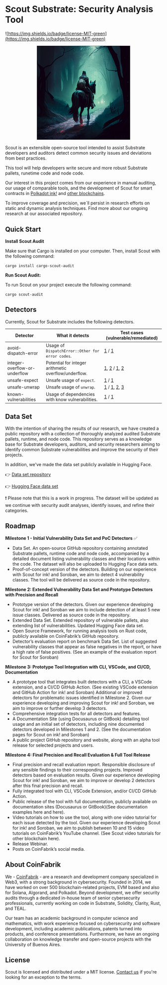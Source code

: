 # Scout Substrate: Security Analysis Tool

![https://img.shields.io/badge/license-MIT-green](https://img.shields.io/badge/license-MIT-green)

<p align="center">
  <img src="/assets/scout.png" alt="Scout in a Dark Forest" width="300" center  />
</p>

Scout is an extensible open-source tool intended to assist Substrate developers and auditors detect common security issues and deviations from best practices.

This tool will help developers write secure and more robust Substrate pallets, runetime code and node code.

Our interest in this project comes from our experience in manual auditing, our usage of comparable tools, and the development of Scout for smart contracts in [Polkadot ink!](https://github.com/CoinFabrik/scout) and [other blockchains](https://github.com/CoinFabrik/scout).

To improve coverage and precision, we´ll persist in research efforts on static and dynamic analysis techniques. Find more about our ongoing research at our associated repository.

## Quick Start

**Install Scout Audit**

Make sure that Cargo is installed on your computer. Then, install Scout with the following command:

```console
cargo install cargo-scout-audit
```

**Run Scout Audit:**

To run Scout on your project execute the following command:

```console
cargo scout-audit
```

## Detectors

Currently, Scout for Substrate includes the following detectors.

| Detector | What it detects | Test cases (vulnerable/remediated) |
|----------|-----------------|------------|
| avoid-dispatch-error | Usage of `DispatchError::Other for error codes`. | [1](./test-cases/avoid-dispatcherror-other/vulnerable/vulnerable-1/) / [1](./test-cases/avoid-dispatcherror-other/remediated/remediated-1/) |
| integer-overflow-or-underflow | Potential for integer arithmetic overflow/underflow. | [1](./test-cases/integer-overflow-or-underflow/vulnerable/vulnerable-1/), [2](./test-cases/integer-overflow-or-underflow/vulnerable/vulnerable-2/) / [1](./test-cases/integer-overflow-or-underflow/remediated/remediated-1/), [2](./test-cases/integer-overflow-or-underflow/remediated/remediated-2/) |
| unsafe-expect | Unsafe usage of `expect`. | [1](./test-cases/unsafe-expect/vulnerable/vulnerable-1/) / [1](./test-cases/unsafe-expect/remediated/remediated-1/) |
| unsafe-unwrap | Unsafe usage of `unwrap`. | [1](./test-cases/unsafe-unwrap/vulnerable/vulnerable-1/) / [1](./test-cases/unsafe-unwrap/remediated/remediated-1/), [2](./test-cases/unsafe-unwrap/remediated/remediated-2/), [3](./test-cases/unsafe-unwrap/remediated/remediated-3/) |
| known-vulnerabilities | Usage of dependencies with know vulnerabilities. | [1](./test-cases/known-vulnerabilities/vulnerable/vulnerable-1/) / [1](./test-cases/known-vulnerabilities/remediated/remediated-1/) |

## Data Set

With the intention of sharing the results of our research, we have created a public repository with a collection of thoroughly analyzed audited Substrate pallets, runtime, and node code. This repository serves as a knowledge base for Substrate developers, auditors, and security researchers aiming to identify common Substrate vulnerabilities and improve the security of their projects.

In addition, we've made the data set publicly available in Hugging Face.

:point_right: [Data set repository](https://github.com/CoinFabrik/scout-substrate-dataset)

:point_right: [Hugging Face data set](TBC)

:heavy_exclamation_mark: Please note that this is a work in progress. The dataset will be updated as we continue with security audit analyses, identify issues, and refine their categories.

## Roadmap

**Milestone 1 - Initial Vulnerability Data Set and PoC Detectors** :white_check_mark:

- Data Set. An open-source GitHub repository containing annotated Substrate pallets, runtime code and node code, accompanied by a detailed document listing vulnerability classes and their locations within the code. The dataset will also be uploaded to Hugging Face data sets.
- Proof-of-concept version of the detectors. Building on our experience with Scout for ink! and Soroban, we aim to detect 4 vulnerability classes. The tool will be delivered as source code in the repository.

**Milestone 2: Extended Vulnerability Data Set and Prototype Detectors with Precision and Recall**

- Prototype version of the detectors. Given our experience developing Scout for ink! and Soroban we aim to include detection of at least 5 new issue classes. Delivered as source code in the repository.
- Extended Data Set. Extended repository of vulnerable pallets, also extending list of vulnerabilities. Updated Hugging Face data set.
- Open Source Framework, for running analysis tools on Rust code, publicly available on CoinFabrik’s GitHub repository.
- Detector’s evaluation report on benchmark Data Set. List of suggested vulnerability classes that appear as false negatives in the report, or have a high rate of false positives. (See an example of the evaluation report for Scout for Soroban)

**Milestone 3: Prototype Tool Integration with CLI, VSCode, and CI/CD, Documentation**

- A prototype tool that integrates built detectors with a CLI, a VSCode extension, and a CI/CD GitHub Action. (See existing VSCode extension and GitHub Action for ink! and Soroban)
Additional or improved detectors for problematic issues identified in Milestone 2. Given our experience developing and improving Scout for ink! and Soroban, we aim to improve or further develop 3 detectors.
- Comprehensive integration tests for all detectors and features.
- A Documentation Site (using Docusaurus or GitBook) detailing tool usage and an initial set of detectors, including nine documented detectors developed in Milestones 1 and 2. (See the documentation pages for Scout on ink! and Soroban)
- A public project GitHub repository and website, along with an alpha tool release for selected projects and users.

**Milestone 4: Final Precision and Recall Evaluation & Full Tool Release**

- Final precision and recall evaluation report. Responsible disclosure of any sensible findings to their corresponding projects.
Improved detectors based on evaluation results. Given our experience developing Scout for ink! and Soroban, we aim to improve or develop 2 detectors after this final precision and recall.
- Fully integrated tool with CLI, VSCode Extension, and/or CI/CD GitHub Action.
- Public release of the tool with full documentation, publicly available on documentation sites (Docusaurus or GitBook)(See documentation examples here and here).
- Video tutorials on how to use the tool, along with one video tutorial for each issue detected by the tool. Given our experience developing Scout for ink! and Soroban, we aim to publish between 10 and 15 video tutorials on CoinFabrik’s YouTube channel. (See Scout video tutorials for other blockchain here).
- Release Webinar.
- Posts on CoinFabrik’s social media.

## About CoinFabrik

We - [CoinFabrik](https://www.coinfabrik.com/) - are a research and development company specialized in Web3, with a strong background in cybersecurity. Founded in 2014, we have worked on over 500 blockchain-related projects, EVM based and also for Solana, Algorand, and Polkadot. Beyond development, we offer security audits through a dedicated in-house team of senior cybersecurity professionals, currently working on code in Substrate, Solidity, Clarity, Rust, and TEAL.

Our team has an academic background in computer science and mathematics, with work experience focused on cybersecurity and software development, including academic publications, patents turned into products, and conference presentations. Furthermore, we have an ongoing collaboration on knowledge transfer and open-source projects with the University of Buenos Aires.

## License

Scout is licensed and distributed under a MIT license. [Contact us](https://www.coinfabrik.com/) if you're looking for an exception to the terms.
